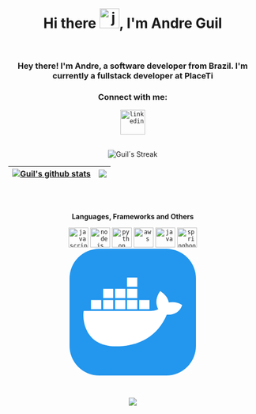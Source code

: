 <h1 align="center">Hi there <img height="40" alt="javascript" src="https://cdn-icons-png.flaticon.com/512/5812/5812746.png">, I'm Andre Guil</h1>
<br>
<h3 align="center">Hey there! I'm Andre, a software developer from Brazil. I'm currently a fullstack developer at PlaceTi</h3>
<h3 align="center">Connect with me:</h3>
<div align="center">  
  <code><a href="https://www.linkedin.com/in/andre-guil-312159228/" target="_blank"><img src="https://cdn-icons-png.flaticon.com/512/3536/3536505.png" target="_blank" alt="linkedin" width="50"></a></code>
</div>
<br>

<div align="center"> 
  
 ![Guil´s Streak](https://github-readme-streak-stats.herokuapp.com/?user=Guil61&theme=tokyonight&hide_border=true&include_all_commits=true&count_private=true)

| <a href="https://github.com/Guil61/github-readme-stats"><img align="center" src="https://github-readme-stats.vercel.app/api?username=Guil61&show_icons=true&theme=tokyonight&include_all_commits=true&count_private=true&hide_border=true" alt="Guil's github stats" /></a> | <a href="https://github.com/Guil61/github-readme-stats"><img align="center" src="https://github-readme-stats.vercel.app/api/top-langs/?username=Guil61&layout=compact&theme=tokyonight&hide_border=true" /></a> |
| ------------- | ------------- |
</div>

<br>
<br>
<div align="center"> 
  
**Languages, Frameworks and Others**

  
<code><img height="40" alt="javascript" src="https://cdn-icons-png.flaticon.com/128/5968/5968292.png"></code>
<code><img height="40" alt="nodejs" src="https://cdn-icons-png.flaticon.com/128/5968/5968322.png"></code>
<code><img height="40" alt="python" src="https://cdn-icons-png.flaticon.com/128/1387/1387537.png"></code>
<code><img height="40" alt="aws" src="https://cdn.jsdelivr.net/gh/devicons/devicon@latest/icons/amazonwebservices/amazonwebservices-original-wordmark.svg"></code>
<code><img height="40" alt="java" src="https://cdn.jsdelivr.net/gh/devicons/devicon@latest/icons/java/java-original.svg"></code>
<code><img height="40" alt="springboot" src="https://img.icons8.com/?size=100&id=90519&format=png&color=000000"></code>
<svg xmlns="http://www.w3.org/2000/svg" width="256" height="256" fill="none" viewBox="0 0 256 256"><rect width="256" height="256" fill="#2396ED" rx="60"/><path fill="#fff" d="M141.187 122.123H161.904V103.379H141.187V122.123ZM116.525 122.123H137.241V103.379H116.525V122.123ZM92.3554 122.123H113.072V103.379H92.3554V122.123ZM68.1859 122.123H88.4093V103.379H68.1859V122.123ZM43.5233 122.123H64.2399V103.379H43.5233V122.123ZM68.1859 99.4333H88.4093V80.6896H68.1859V99.4333ZM92.3554 99.4333H113.072V80.6896H92.3554V99.4333ZM116.525 99.4333H137.241V80.6896H116.525V99.4333ZM116.525 76.7436H137.241V58H116.525V76.7436ZM228 113.738C228 113.738 219.121 105.352 200.871 108.312C198.898 94.0075 183.607 85.6222 183.607 85.6222C183.607 85.6222 169.303 102.886 179.661 122.123C176.702 123.603 171.769 125.576 164.37 125.576H28.7257C26.2594 134.948 26.2594 197.097 94.3284 197.097C143.16 197.097 179.661 174.408 196.925 132.974C222.574 134.948 228 113.738 228 113.738Z"/></svg>


</div>

<br>

<p align="center"><img src=https://komarev.com/ghpvc/?username=Guil61&color=blueviolet></p>
